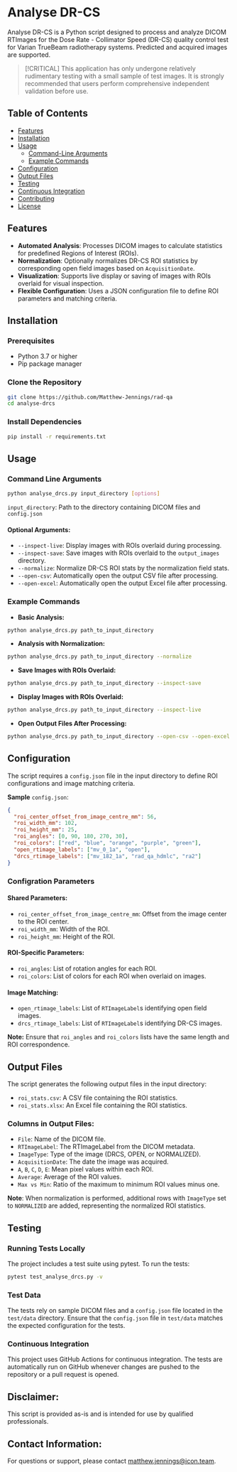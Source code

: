 # Analyse DR-CS

Analyse DR-CS is a Python script designed to process and analyze DICOM RTImages for the Dose Rate - Collimator Speed (DR-CS) quality control test for Varian TrueBeam radiotherapy systems. Predicted and acquired images are supported.

> [!CRITICAL]
> This application has only undergone relatively rudimentary testing with a small sample of test images. It is strongly recommended that users perform comprehensive independent validation before use. 

## Table of Contents

- [Features](#features)
- [Installation](#installation)
- [Usage](#usage)
  - [Command-Line Arguments](#command-line-arguments)
  - [Example Commands](#example-commands)
- [Configuration](#configuration)
- [Output Files](#output-files)
- [Testing](#testing)
- [Continuous Integration](#continuous-integration)
- [Contributing](#contributing)
- [License](#license)

## Features

- **Automated Analysis**: Processes DICOM images to calculate statistics for predefined Regions of Interest (ROIs).
- **Normalization**: Optionally normalizes DR-CS ROI statistics by corresponding open field images based on `AcquisitionDate`.
- **Visualization**: Supports live display or saving of images with ROIs overlaid for visual inspection.
- **Flexible Configuration**: Uses a JSON configuration file to define ROI parameters and matching criteria.

## Installation

### Prerequisites

- Python 3.7 or higher
- Pip package manager

### Clone the Repository

```bash
git clone https://github.com/Matthew-Jennings/rad-qa
cd analyse-drcs
```

### Install Dependencies

```bash
pip install -r requirements.txt
```

## Usage

### Command Line Arguments

```bash
python analyse_drcs.py input_directory [options]
```

`input_directory`: Path to the directory containing DICOM files and `config.json`

#### Optional Arguments:

- `--inspect-live`: Display images with ROIs overlaid during processing.
- `--inspect-save`: Save images with ROIs overlaid to the `output_images` directory.
- `--normalize`: Normalize DR-CS ROI stats by the normalization field stats.
- `--open-csv`: Automatically open the output CSV file after processing.
- `--open-excel`: Automatically open the output Excel file after processing.


### Example Commands

- **Basic Analysis:**

```bash
python analyse_drcs.py path_to_input_directory
```

- **Analysis with Normalization:**

```bash
python analyse_drcs.py path_to_input_directory --normalize
```

- **Save Images with ROIs Overlaid:**

```bash
python analyse_drcs.py path_to_input_directory --inspect-save
```

- **Display Images with ROIs Overlaid:**

```bash
python analyse_drcs.py path_to_input_directory --inspect-live
```

- **Open Output Files After Processing:**

```bash
python analyse_drcs.py path_to_input_directory --open-csv --open-excel
```

## Configuration

The script requires a `config.json` file in the input directory to define ROI configurations and image matching criteria.

**Sample** `config.json`:

```json
{
  "roi_center_offset_from_image_centre_mm": 56,
  "roi_width_mm": 102,
  "roi_height_mm": 25,
  "roi_angles": [0, 90, 180, 270, 30],
  "roi_colors": ["red", "blue", "orange", "purple", "green"],
  "open_rtimage_labels": ["mv_0_1a", "open"],
  "drcs_rtimage_labels": ["mv_182_1a", "rad_qa_hdmlc", "ra2"]
}
```

### Configration Parameters

#### Shared Parameters:

  - `roi_center_offset_from_image_centre_mm`: Offset from the image center to the ROI center.
  - `roi_width_mm`: Width of the ROI.
  - `roi_height_mm`: Height of the ROI.

#### ROI-Specific Parameters:

- `roi_angles`: List of rotation angles for each ROI.
- `roi_colors`: List of colors for each ROI when overlaid on images.

#### Image Matching:

- `open_rtimage_labels`: List of `RTImageLabel`s identifying open field images.
- `drcs_rtimage_labels`: List of `RTImageLabel`s identifying DR-CS images.

**Note:** Ensure that `roi_angles` and `roi_colors` lists have the same length and ROI correspondence.


## Output Files

The script generates the following output files in the input directory:

- `roi_stats.csv`: A CSV file containing the ROI statistics.
- `roi_stats.xlsx`: An Excel file containing the ROI statistics.

### Columns in Output Files:

- `File`: Name of the DICOM file.
- `RTImageLabel`: The RTImageLabel from the DICOM metadata.
- `ImageType`: Type of the image (DRCS, OPEN, or NORMALIZED).
- `AcquisitionDate`: The date the image was acquired.
- `A`, `B`, `C`, `D`, `E`: Mean pixel values within each ROI.
- `Average`: Average of the ROI values.
- `Max vs Min`: Ratio of the maximum to minimum ROI values minus one.

**Note**: When normalization is performed, additional rows with `ImageType` set to `NORMALIZED` are added, representing the normalized ROI statistics.


## Testing

### Running Tests Locally

The project includes a test suite using pytest. To run the tests:

```bash
pytest test_analyse_drcs.py -v
```

### Test Data

The tests rely on sample DICOM files and a `config.json` file located in the `test/data` directory.
Ensure that the `config.json` file in `test/data` matches the expected configuration for the tests.

### Continuous Integration

This project uses GitHub Actions for continuous integration. The tests are automatically run on GitHub whenever changes are pushed to the repository or a pull request is opened.

## Disclaimer:

This script is provided as-is and is intended for use by qualified professionals.

## Contact Information:

For questions or support, please contact matthew.jennings@icon.team.